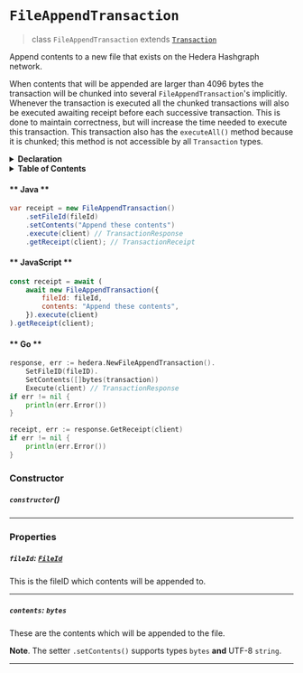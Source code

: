 # `FileAppendTransaction`

> class `FileAppendTransaction` extends [`Transaction`](reference/core/Transaction.md)

Append contents to a new file that exists on the Hedera Hashgraph network.

When contents that will be appended are larger than 4096 bytes the transaction
will be chunked into several `FileAppendTransaction`'s implicitly. Whenever the
transaction is executed all the chunked transactions will also be executed awaiting
receipt before each successive transaction. This is done to maintain correctness, but
will increase the time needed to execute this transaction. This transaction also
has the `executeAll()` method because it is chunked; this method is not accessible
by all `Transaction` types.

<details>
<summary><b>Declaration</b></summary>

```typescript
class FileAppendTransaction extends Transaction {
    /* property */ fileId?: FileId;

    /* property */ contents?: bytes;

    executeAll(client: Client): TransactionResponse[];
}
```

</details>

<details>
<summary><b>Table of Contents</b></summary>



| Item | Java | JavaScript | Go
| - | - | - | - |
| [`fileId`](#fileid-fileid) | ✅ | ✅ | ✅
| [`contents`](#contents-bytes) | ✅ | ✅ | ✅

</details>

<!-- tabs:start -->

#### ** Java **

```java
var receipt = new FileAppendTransaction()
    .setFileId(fileId)
    .setContents("Append these contents")
    .execute(client) // TransactionResponse
    .getReceipt(client); // TransactionReceipt
```

#### ** JavaScript **

```javascript
const receipt = await (
    await new FileAppendTransaction({
        fileId: fileId,
        contents: "Append these contents",
    }).execute(client)
).getReceipt(client);
```

#### ** Go **

```go
response, err := hedera.NewFileAppendTransaction().
    SetFileID(fileID).
    SetContents([]bytes(transaction))
    Execute(client) // TransactionResponse
if err != nil {
    println(err.Error())
}

receipt, err := response.GetReceipt(client)
if err != nil {
    println(err.Error())
}
```

<!-- tabs:end -->

### Constructor

##### `constructor`()

---

### Properties

##### `fileId`: [`FileId`](reference/file/FileId.md)

This is the fileID which contents will be appended to.

---

##### `contents`: `bytes`

These are the contents which will be appended to the file.

**Note**. The setter `.setContents()` supports types `bytes` **and** UTF-8 `string`.

---

